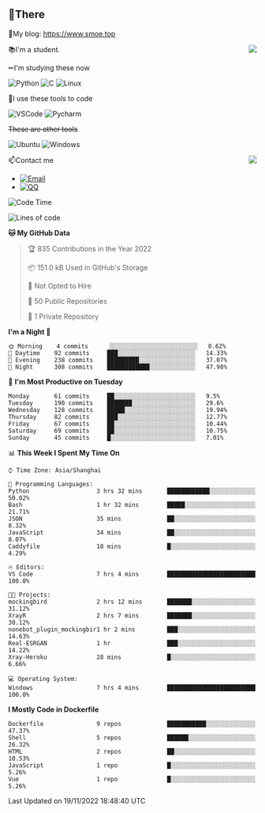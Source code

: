 
## 👏There

📰My blog: https://www.smoe.top

<img align="right" src="https://github-readme-stats.vercel.app/api/top-langs/?username=AkashiCoin"/>


📚I'm a student.

✏I'm studying these now

![Python](https://img.shields.io/badge/-Python-blue?style=flat-square&logo=Python&logoColor=fff)
![C](https://img.shields.io/badge/-C-585858?style=flat-square&logo=C&logoColor=fff)
![Linux](https://img.shields.io/badge/-Linux-black?style=flat-square&logo=Linux&logoColor=fff)

🔨I use these tools to code

![VSCode](https://img.shields.io/badge/-VSCode-blue?style=flat-square&logo=visualstudiocode&logoColor=fff)
![Pycharm](https://img.shields.io/badge/-Pycharm-green?style=flat-square&logo=pycharm&logoColor=fff)

 ~~These are other tools~~

![Ubuntu](https://img.shields.io/badge/-Ubuntu-orange?style=flat-square&logo=Ubuntu&logoColor=fff)
![Windows](https://img.shields.io/badge/-Windows-blue?style=flat-square&logo=Windows&logoColor=fff)

<img align="right" src="https://github-readme-stats.vercel.app/api?username=AkashiCoin" />


📫Contact me

* [![Email](https://img.shields.io/badge/Email-l1040186796@gmail.com-1?style=social&logoColor=fff)](mailto:l1040186796@gmail.com)
* [![QQ](https://img.shields.io/badge/QQ-1040186796-1?style=social&logoColor=fff)](tencent://AddContact/?fromId=45&fromSubId=1&subcmd=all&uin=1040186796&website=www.oicqzone.com)

<!--START_SECTION:waka-->
![Code Time](http://img.shields.io/badge/Code%20Time-332%20hrs%2047%20mins-blue)

![Lines of code](https://img.shields.io/badge/From%20Hello%20World%20I%27ve%20Written-5%20Thousand%20lines%20of%20code-blue)

**🐱 My GitHub Data** 

> 🏆 835 Contributions in the Year 2022
 > 
> 📦 151.0 kB Used in GitHub's Storage 
 > 
> 🚫 Not Opted to Hire
 > 
> 📜 50 Public Repositories 
 > 
> 🔑 1 Private Repository 
 > 
**I'm a Night 🦉** 

```text
🌞 Morning    4 commits      ░░░░░░░░░░░░░░░░░░░░░░░░░   0.62% 
🌆 Daytime    92 commits     ███░░░░░░░░░░░░░░░░░░░░░░   14.33% 
🌃 Evening    238 commits    █████████░░░░░░░░░░░░░░░░   37.07% 
🌙 Night      308 commits    ████████████░░░░░░░░░░░░░   47.98%

```
📅 **I'm Most Productive on Tuesday** 

```text
Monday       61 commits     ██░░░░░░░░░░░░░░░░░░░░░░░   9.5% 
Tuesday      190 commits    ███████░░░░░░░░░░░░░░░░░░   29.6% 
Wednesday    128 commits    █████░░░░░░░░░░░░░░░░░░░░   19.94% 
Thursday     82 commits     ███░░░░░░░░░░░░░░░░░░░░░░   12.77% 
Friday       67 commits     ██░░░░░░░░░░░░░░░░░░░░░░░   10.44% 
Saturday     69 commits     ██░░░░░░░░░░░░░░░░░░░░░░░   10.75% 
Sunday       45 commits     █░░░░░░░░░░░░░░░░░░░░░░░░   7.01%

```


📊 **This Week I Spent My Time On** 

```text
⌚︎ Time Zone: Asia/Shanghai

💬 Programming Languages: 
Python                   3 hrs 32 mins       ████████████░░░░░░░░░░░░░   50.02% 
Bash                     1 hr 32 mins        █████░░░░░░░░░░░░░░░░░░░░   21.71% 
JSON                     35 mins             ██░░░░░░░░░░░░░░░░░░░░░░░   8.32% 
JavaScript               34 mins             ██░░░░░░░░░░░░░░░░░░░░░░░   8.07% 
Caddyfile                18 mins             █░░░░░░░░░░░░░░░░░░░░░░░░   4.29%

🔥 Editors: 
VS Code                  7 hrs 4 mins        █████████████████████████   100.0%

🐱‍💻 Projects: 
mockingbird              2 hrs 12 mins       ███████░░░░░░░░░░░░░░░░░░   31.12% 
XrayR                    2 hrs 7 mins        ███████░░░░░░░░░░░░░░░░░░   30.12% 
nonebot_plugin_mockingbir1 hr 2 mins         ███░░░░░░░░░░░░░░░░░░░░░░   14.63% 
Real-ESRGAN              1 hr                ███░░░░░░░░░░░░░░░░░░░░░░   14.22% 
Xray-Heroku              28 mins             █░░░░░░░░░░░░░░░░░░░░░░░░   6.66%

💻 Operating System: 
Windows                  7 hrs 4 mins        █████████████████████████   100.0%

```

**I Mostly Code in Dockerfile** 

```text
Dockerfile               9 repos             ███████████░░░░░░░░░░░░░░   47.37% 
Shell                    5 repos             ██████░░░░░░░░░░░░░░░░░░░   26.32% 
HTML                     2 repos             ██░░░░░░░░░░░░░░░░░░░░░░░   10.53% 
JavaScript               1 repo              █░░░░░░░░░░░░░░░░░░░░░░░░   5.26% 
Vue                      1 repo              █░░░░░░░░░░░░░░░░░░░░░░░░   5.26%

```



 Last Updated on 19/11/2022 18:48:40 UTC
<!--END_SECTION:waka-->
